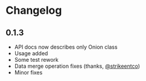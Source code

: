 # Changelog

## 0.1.3
* API docs now describes only Onion class
* Usage added
* Some test rework
* Data merge operation fixes (thanks, [@strikeentco](https://github.com/strikeentco))
* Minor fixes
